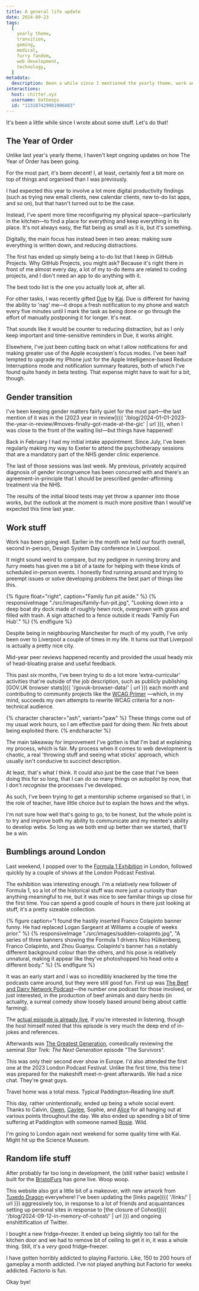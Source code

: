 ```yaml
---
title: A general life update
date: 2024-09-23
tags:
  [
    yearly theme,
    transition,
    gaming,
    medical,
    furry fandom,
    web development,
    technology,
  ]
metadata:
  description: Been a while since I mentioned the yearly theme, work and gender healthcare. Let's talk about that.
interactions:
  host: chitter.xyz
  username: batbeeps
  id: "113187429981906883"
---
```


It's been a little while since I wrote about some stuff. Let's do that!

## The Year of Order

Unlike last year's yearly theme, I haven't kept ongoing updates on how The Year of Order has been going.

For the most part, it's been decent! I, at least, certainly feel a bit more on top of things and organised than I was previously.

I had expected this year to involve a lot more digital productivity findings (such as trying new email clients, new calendar clients, new to-do list apps, and so on), but that hasn't turned out to be the case.

Instead, I've spent more time reconfiguring my physical space—particularly in the kitchen—to find a place for everything and keep everything in its place. It's not always easy, the flat being as small as it is, but it's something.

Digitally, the main focus has instead been in two areas: making sure everything is written down, and reducing distractions.

The first has ended up simply being a to-do list that I keep in GitHub Projects. Why GitHub Projects, you might ask? Because it's right there in front of me almost every day, a lot of my to-do items are related to coding projects, and I don't need an app to do anything with it.

The best todo list is the one you actually look at, after all.

For other tasks, I was recently gifted [Due](https://www.dueapp.com/) by [Kai](https://bsky.app/profile/kaijuchomps.bsky.social). Due is different for having the ability to 'nag' me—it drops a fresh notification to my phone and watch every five minutes until I mark the task as being done or go through the effort of manually postponing it for longer. It's neat.

That sounds like it would be counter to reducing distraction, but as I only keep important and time-sensitive reminders in Due, it works alright.

Elsewhere, I've just been cutting back on what I allow notifications for and making greater use of the Apple ecosystem's focus modes. I've been half tempted to upgrade my iPhone just for the Apple Intelligence-based Reduce Interruptions mode and notification summary features, both of which I've found quite handy in beta testing. That expense might have to wait for a bit, though.

## Gender transition

I've been keeping gender matters fairly quiet for the most part—the last mention of it was in the [2023 year in review]({{ '/blog/2024-01-01-2023-the-year-in-review/#moves-finally-got-made-at-the-gic' | url }}), when I was close to the front of the waiting list—but things have happened!

Back in February I had my initial intake appointment. Since July, I've been regularly making my way to Exeter to attend the psychotherapy sessions that are a mandatory part of the NHS gender clinic experience.

The last of those sessions was last week. My previous, privately acquired diagnosis of gender incongruence has been concurred with and there's an agreement-in-principle that I should be prescribed gender-affirming treatment via the NHS.

The results of the initial blood tests may yet throw a spanner into those works, but the outlook at the moment is much more positive than I would've expected this time last year.

## Work stuff

Work has been going well. Earlier in the month we held our fourth overall, second in-person, Design System Day conference in Liverpool.

It might sound weird to compare, but my pedigree in running brony and furry meets has given me a bit of a taste for helping with these kinds of scheduled in-person events. I honestly find running around and trying to preempt issues or solve developing problems the best part of things like this.

{% figure float="right", caption="Family fun pit aside." %}
{% responsiveImage "./src/images/family-fun-pit.jpg", "Looking down into a deep boat dry dock made of roughly hewn rock, overgrown with grass and filled with trash. A sign attached to a fence outside it reads 'Family Fun Hub'." %}
{% endfigure %}

Despite being in neighbouring Manchester for much of my youth, I've only been over to Liverpool a couple of times in my life. It turns out that Liverpool is actually a pretty nice city.

Mid-year peer reviews happened recently and provided the usual heady mix of head-bloating praise and useful feedback.

This past six months, I've been trying to do a lot more 'extra-curricular' activities that're outside of the job description, such as publicly publishing [GOV.UK browser stats]({{ '/govuk-browser-data/' | url }}) each month and contributing to community projects like the [WCAG Primer](https://alphagov.github.io/wcag-primer/) —which, in my mind, succeeds my own attempts to rewrite WCAG criteria for a non-technical audience.

{% character character="ash", variant="paw" %}
These things come out of my usual work hours, so I am effective paid for doing them. No frets about being exploited there.
{% endcharacter %}

The main takeaway for improvement I've gotten is that I'm bad at explaining my process, which is fair. My process when it comes to web development is chaotic, a real 'throwing stuff and seeing what sticks' approach, which usually isn't conducive to succinct description.

At least, that's what I think. It could also just be the case that I've been doing this for so long, that I can do so many things on autopilot by now, that I don't _recognise_ the processes I've developed.

As such, I've been trying to get a mentorship scheme organised so that I, in the role of teacher, have little choice _but_ to explain the hows and the whys.

I'm not sure how well that's going to go, to be honest, but the whole point is to try and improve both my ability to communicate and my mentee's ability to develop webs. So long as we both end up better than we started, that'll be a win.

## Bumblings around London

Last weekend, I popped over to the [Formula 1 Exhibition](https://f1exhibition.com/london/) in London, followed quickly by a couple of shows at the London Podcast Festival.

The exhibition was interesting enough. I'm a relatively new follower of Formula 1, so a lot of the historical stuff was more just a curiosity than anything meaningful to me, but it was nice to see familiar things up close for the first time. You can spend a good couple of hours in there just looking at stuff, it's a pretty sizeable collection.

{% figure caption="I found the hastily inserted Franco Colapinto banner funny. He had replaced Logan Sargeant at Williams a couple of weeks prior." %}
{% responsiveImage "./src/images/sudden-colapinto.jpg", "A series of three banners showing the Formula 1 drivers Nico Hülkenberg, Franco Colapinto, and Zhou Guanyu. Colapinto's banner has a notably different background colour than the others, and his pose is relatively unnatural, making it appear like they've photoshopped his head onto a different body." %}
{% endfigure %}

It was an early start and I was so incredibly knackered by the time the podcasts came around, but they were still good fun. First up was [The Beef and Dairy Network Podcast](https://maximumfun.org/podcasts/beef-and-dairy-network/)—the number one podcast for those involved, or just interested, in the production of beef animals and dairy herds (in actuality, a surreal comedy show loosely based around being about cattle farming).

The [actual episode is already live](https://maximumfun.org/episodes/beef-and-dairy-network/episode-114-live-at-london-livestock-dietary-supplements-con-2024/), if you're interested in listening, though the host himself noted that this episode is very much the deep end of in-jokes and references.

Afterwards was [The Greatest Generation](https://maximumfun.org/podcasts/greatest-generation/), comedically reviewing the seminal _Star Trek: The Next Generation_ episode "The Survivors".

This was only their second ever show in Europe. I'd also attended the first one at the 2023 London Podcast Festival. Unlike the first time, this time I was prepared for the makeshift meet-n-greet afterwards. We had a nice chat. They're great guys.

Travel home was a total mess. Typical Paddington–Reading line stuff.

This day, rather unintentionally, ended up being a whole social event. Thanks to Calvin, [Owen](https://owenis.online), [Caylee](https://caylee.dev/), Sophie, and [Alice](https://twitter.com/noantlers) for all hanging out at various points throughout the day. We also ended up spending a bit of time suffering at Paddington with someone named [Rosie](https://twitter.com/Rosie_Caddick). Wild.

I'm going to London again next weekend for some quality time with Kai. Might hit up the Science Museum.

## Random life stuff

After probably far too long in development, the (still rather basic) website I built for the [BristolFurs](https://bristolfurs.co.uk) has gone live. Woop woop.

This website also got a little bit of a makeover, with new artwork from [Tuxedo Dragon](https://tuxedodragon.art) everywhere! I've been updating the [links page]({{ '/links/' | url }}) aggressively too, in response to a lot of friends and acquaintances setting up personal sites in response to [the closure of Cohost]({{ '/blog/2024-09-12-in-memory-of-cohost/' | url }}) and ongoing enshittification of Twitter.

I bought a new fridge–freezer. It ended up being slightly too tall for the kitchen door and we had to remove bit of ceiling to get it in, it was a whole thing. Still, it's a _very_ good fridge–freezer.

I have gotten horribly addicted to playing Factorio. Like, 150 to 200 hours of gameplay a month addicted. I've not played anything but Factorio for weeks addicted. Factorio is fun.

Okay bye!
